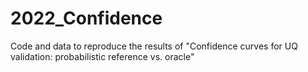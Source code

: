 # 2022_Confidence

Code and data to reproduce the results of 
"Confidence curves for UQ validation: probabilistic reference vs. oracle"
